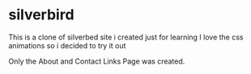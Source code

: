 # silverbird
This is a clone of silverbed site i created just for learning 
I love the css animations so i decided to try it out 


Only the About and  Contact Links Page was created.
